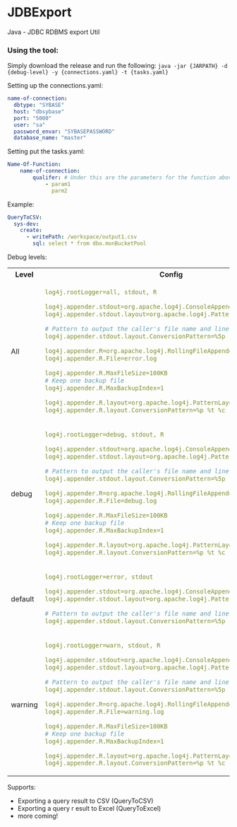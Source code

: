 # JDBExport
Java - JDBC RDBMS export Util

### Using the tool:
Simply download the release and run the following: `java -jar {JARPATH} -d {debug-level} -y {connections.yaml} -t {tasks.yaml}`

Setting up the connections.yaml:
```yaml
name-of-connection:
  dbtype: "SYBASE"
  host: "dbsybase"
  port: "5000"
  user: "sa"
  password_envar: "SYBASEPASSWORD"
  database_name: "master"
```

Setting put the tasks.yaml:
```yaml
Name-Of-Function:
    name-of-connection:
        qualifer: # Under this are the parameters for the function above
            - param1
              parm2
```

Example:
```yaml
QueryToCSV:
  sys-dev:
    create:
      - writePath: /workspace/output1.csv
        sql: select * from dbo.monBucketPool
```

Debug levels:
<table>
  <th>Level</th><th>Config</th>
<tr>
  <td>
    All
  </td>
<td>

  ```yaml
log4j.rootLogger=all, stdout, R

log4j.appender.stdout=org.apache.log4j.ConsoleAppender
log4j.appender.stdout.layout=org.apache.log4j.PatternLayout

# Pattern to output the caller's file name and line number.
log4j.appender.stdout.layout.ConversionPattern=%5p [%t] (%F:%L) - %m%n

log4j.appender.R=org.apache.log4j.RollingFileAppender
log4j.appender.R.File=error.log

log4j.appender.R.MaxFileSize=100KB
# Keep one backup file
log4j.appender.R.MaxBackupIndex=1

log4j.appender.R.layout=org.apache.log4j.PatternLayout
log4j.appender.R.layout.ConversionPattern=%p %t %c - %m%n
```

</td>

<tr>
  <td>
    debug
  </td>
<td>

  ```yaml
log4j.rootLogger=debug, stdout, R

log4j.appender.stdout=org.apache.log4j.ConsoleAppender
log4j.appender.stdout.layout=org.apache.log4j.PatternLayout

# Pattern to output the caller's file name and line number.
log4j.appender.stdout.layout.ConversionPattern=%5p [%t] (%F:%L) - %m%n

log4j.appender.R=org.apache.log4j.RollingFileAppender
log4j.appender.R.File=debug.log

log4j.appender.R.MaxFileSize=100KB
# Keep one backup file
log4j.appender.R.MaxBackupIndex=1

log4j.appender.R.layout=org.apache.log4j.PatternLayout
log4j.appender.R.layout.ConversionPattern=%p %t %c - %m%n
```

</td>

<tr>
  <td>
    default
  </td>
<td>

  ```yaml
log4j.rootLogger=error, stdout

log4j.appender.stdout=org.apache.log4j.ConsoleAppender
log4j.appender.stdout.layout=org.apache.log4j.PatternLayout

# Pattern to output the caller's file name and line number.
log4j.appender.stdout.layout.ConversionPattern=%5p [%t] (%F:%L) - %m%n
```

</td>


</tr>

<tr>
  <td>
    warning
  </td>
<td>

  ```yaml
log4j.rootLogger=warn, stdout, R

log4j.appender.stdout=org.apache.log4j.ConsoleAppender
log4j.appender.stdout.layout=org.apache.log4j.PatternLayout

# Pattern to output the caller's file name and line number.
log4j.appender.stdout.layout.ConversionPattern=%5p [%t] (%F:%L) - %m%n

log4j.appender.R=org.apache.log4j.RollingFileAppender
log4j.appender.R.File=warning.log

log4j.appender.R.MaxFileSize=100KB
# Keep one backup file
log4j.appender.R.MaxBackupIndex=1

log4j.appender.R.layout=org.apache.log4j.PatternLayout
log4j.appender.R.layout.ConversionPattern=%p %t %c - %m%n
```

</td>


</tr>
</table>


Supports:
- Exporting a query result to CSV (QueryToCSV)
- Exporting a query r esult to Excel (QueryToExcel)
- more coming!
